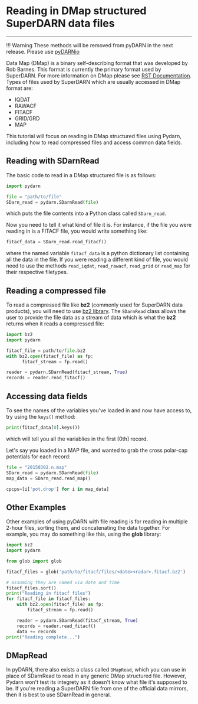 # Reading in DMap structured SuperDARN data files
---

!!! Warning
    These methods will be removed from pyDARN in the next release. Please use [pyDARNio](https://github.com/SuperDARN/pyDARNio)


Data Map (DMap) is a binary self-describing format that was developed by Rob Barnes. 
This format is currently the primary format used by SuperDARN. 
For more information on DMap please see [RST Documentation](https://radar-software-toolkit-rst.readthedocs.io/en/latest/).
Types of files used by SuperDARN which are usually accessed in DMap format are:
- IQDAT
- RAWACF
- FITACF
- GRID/GRD
- MAP

This tutorial will focus on reading in DMap structured files using Pydarn, including how to read compressed files and access common data fields.

## Reading with SDarnRead

The basic code to read in a DMap structured file is as follows:
```python
import pydarn

file = "path/to/file"
SDarn_read = pydarn.SDarnRead(file)
```
which puts the file contents into a Python class called `SDarn_read`. 

Now you need to tell it what kind of file it is. For instance, if the file you were reading in is a FITACF file, you would write something like:
```python
fitacf_data = SDarn_read.read_fitacf()
```
where the named variable `fitacf_data` is a python dictionary list containing all the data in the file. If you were reading a different kind of file, you would need to use the methods `read_iqdat`, `read_rawacf`, `read_grid` or `read_map` for their respective filetypes.

## Reading a compressed file

To read a compressed file like **bz2** (commonly used for SuperDARN data products), you will need to use [bz2 library](https://docs.python.org/3/library/bz2.html). 
The `SDarnRead` class allows the user to provide the file data as a stream of data which is what the **bz2** returns when it reads a compressed file: 
```python
import bz2
import pydarn

fitacf_file = path/to/file.bz2
with bz2.open(fitacf_file) as fp:
      fitacf_stream = fp.read()

reader = pydarn.SDarnRead(fitacf_stream, True)
records = reader.read_fitacf()
```

## Accessing data fields
To see the names of the variables you've loaded in and now have access to, try using the `keys()` method:
```python
print(fitacf_data[0].keys())
```
which will tell you all the variablies in the first [0th] record.

Let's say you loaded in a MAP file, and wanted to grab the cross polar-cap potentials for each record:
```python
file = "20150302.n.map"
SDarn_read = pydarn.SDarnRead(file)
map_data = SDarn_read.read_map()

cpcps=[i['pot.drop'] for i in map_data]
```
## Other Examples

Other examples of using pyDARN with file reading is for reading in multiple 2-hour files, sorting them, and concatenating the data together.
For example, you may do something like this, using the **glob** library:

```python
import bz2 
import pydarn 

from glob import glob

fitacf_files = glob('path/to/fitacf/files/<date><radar>.fitacf.bz2')

# assuming they are named via date and time
fitacf_files.sort()
print("Reading in fitacf files")
for fitacf_file in fitacf_files:
    with bz2.open(fitacf_file) as fp:
        fitacf_stream = fp.read()

    reader = pydarn.SDarnRead(fitacf_stream, True)
    records = reader.read_fitacf()
    data += records
print("Reading complete...")
```

## DMapRead

In pyDARN, there also exists a class called `DMapRead`, which you can use in place of SDarnRead to read in any generic DMap structured file. However, Pydarn won't test its integrety as it doesn't know what file it's supposed to be. If you're reading a SuperDARN file from one of the official data mirrors, then it is best to use SDarnRead in general.

